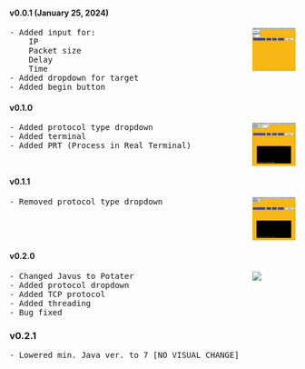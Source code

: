 #### v0.0.1 (January 25, 2024)
<pre><img align='right' src='imgs/ver/v0.0.1.png' width='15%'>- Added input for:
    IP
    Packet size
    Delay
    Time
- Added dropdown for target
- Added begin button</pre>

#### v0.1.0
<pre><img align='right' src='imgs/ver/v0.1.0.png' width='15%'>- Added protocol type dropdown
- Added terminal
- Added PRT (Process in Real Terminal)</pre>


#### v0.1.1
<pre><img align='right' src='imgs/ver/v0.1.1.png' width='15%'>- Removed protocol type dropdown</pre>


#### v0.2.0
<pre><img align='right' src='imgs/ver/v0.2.0.png' width='15%'>- Changed Javus to Potater
- Added protocol dropdown
- Added TCP protocol
- Added threading
- Bug fixed</pre>

### v0.2.1
<pre>- Lowered min. Java ver. to 7 [NO VISUAL CHANGE]</pre>
